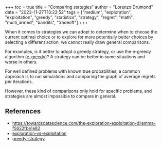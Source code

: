 +++
toc = true
title = "Comparing stategies"
author = "Lorenzo Drumond"
date = "2023-11-27T16:22:52"
tags = ["medium",  "exploration",  "exploitation",  "greedy",  "statistics",  "strategy",  "regret",  "math",  "multi_armed",  "bandits",  "tradeoff"]
+++



When it comes to strategies we can adopt to determine when to choose the current optimal choice or to explore for more potentially better choices by selecting a different action, we cannot really draw general comparisons.

For examples, is it better to adopt a greedy strategy, or use the e-greedy algorithm ([e-greedy](/wiki/e-greedy/))? A strategy can be better in some situations and worse in others.

For well defined problems with known true probabilities, a common approach is to run simulations and comparing the graph of average regrets per iterations.

However, these kind of comparisons only hold for specific problems, and strategies are almost impossible to compare in general.

## References
- https://towardsdatascience.com/the-exploration-exploitation-dilemma-f5622fbe1e82
- [exploration-vs-exploitation](/wiki/exploration-vs-exploitation/)
- [greedy-strategy](/wiki/greedy-strategy/)
